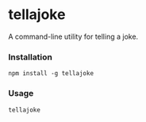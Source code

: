# tellajoke
A command-line utility for telling a joke.

### Installation

```
npm install -g tellajoke
```

### Usage

```
tellajoke
```
